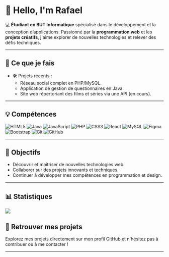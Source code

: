 # 👋 Hello, I'm Rafael

💻 **Étudiant en BUT Informatique** spécialisé dans le développement et la conception d’applications. Passionné par la **programmation web** et les **projets créatifs**, j'aime explorer de nouvelles technologies et relever des défis techniques.

---

## 🚀 Ce que je fais

- 🛠️ Projets récents :
  - Réseau social complet en PHP/MySQL.
  - Application de gestion de questionnaires en Java.
  - Site web répertoriant des films et séries via une API (en cours).

---

## 💡 Compétences

![HTML5](https://img.shields.io/badge/html5-%23E34F26.svg?style=for-the-badge&logo=html5&logoColor=white) ![Java](https://img.shields.io/badge/java-%23ED8B00.svg?style=for-the-badge&logo=openjdk&logoColor=white) ![JavaScript](https://img.shields.io/badge/javascript-%23323330.svg?style=for-the-badge&logo=javascript&logoColor=%23F7DF1E) ![PHP](https://img.shields.io/badge/php-%23777BB4.svg?style=for-the-badge&logo=php&logoColor=white) ![CSS3](https://img.shields.io/badge/css3-%231572B6.svg?style=for-the-badge&logo=css3&logoColor=white) ![React](https://img.shields.io/badge/react-%2320232a.svg?style=for-the-badge&logo=react&logoColor=%2361DAFB) ![MySQL](https://img.shields.io/badge/mysql-4479A1.svg?style=for-the-badge&logo=mysql&logoColor=white) ![Figma](https://img.shields.io/badge/figma-%23F24E1E.svg?style=for-the-badge&logo=figma&logoColor=white)![Bootstrap](https://img.shields.io/badge/bootstrap-%238511FA.svg?style=for-the-badge&logo=bootstrap&logoColor=white) ![Git](https://img.shields.io/badge/git-%23F05033.svg?style=for-the-badge&logo=git&logoColor=white) ![GitHub](https://img.shields.io/badge/github-%23121011.svg?style=for-the-badge&logo=github&logoColor=white)

---

## 🌱 Objectifs

- Découvrir et maîtriser de nouvelles technologies web.
- Collaborer sur des projets innovants et techniques.
- Continuer à développer mes compétences en programmation et design.

---

## 📊 Statistiques

![](https://github-readme-stats.vercel.app/api/top-langs/?username=RafaelD135&theme=dark&hide_border=true&include_all_commits=false&count_private=false&layout=compact)

## 📌 Retrouver mes projets

Explorez mes projets directement sur mon profil GitHub et n'hésitez pas à contribuer ou à me contacter !

---
